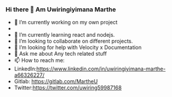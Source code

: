 ### Hi there 👋 Am Uwiringiyimana Marthe



- 🔭 I’m currently working on my own project
- 
- 🌱 I’m currently learning react and nodejs.
- 👯 I’m looking to collaborate on different projects.
- 🤔 I’m looking for help with Velocity x Documentation
- 💬 Ask me about Any tech related stuff
- 📫 How to reach me:
- LinkedIn:https://www.linkedin.com/in/uwiringiyimana-marthe-a66326227/
- Gitlab: https://gitlab.com/MartheU
- Twitter:https://twitter.com/uwiring59987168


